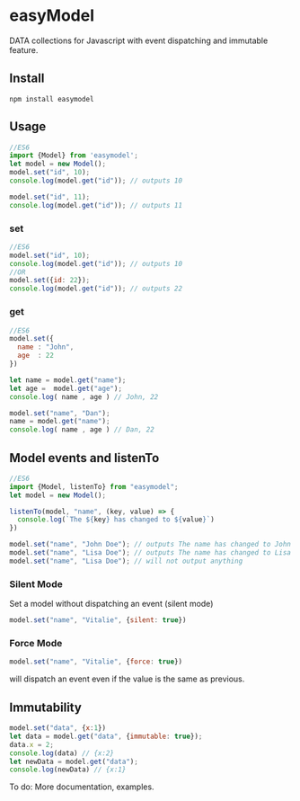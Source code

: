 
# easyModel
DATA collections for Javascript with event dispatching and immutable feature.

## Install

```shell
npm install easymodel 
```

## Usage
 ```javascript
//ES6
import {Model} from 'easymodel';
let model = new Model();
model.set("id", 10);
console.log(model.get("id")); // outputs 10
 
model.set("id", 11);
console.log(model.get("id")); // outputs 11
```
### set
```javascript
//ES6
model.set("id", 10);
console.log(model.get("id")); // outputs 10
//OR
model.set({id: 22});
console.log(model.get("id")); // outputs 22
```
### get
```javascript
//ES6
model.set({
  name : "John", 
  age  : 22
})

let name = model.get("name");
let age =  model.get("age");
console.log( name , age ) // John, 22

model.set("name", "Dan");
name = model.get("name");
console.log( name , age ) // Dan, 22
```
## Model events and listenTo
```javascript
//ES6
import {Model, listenTo} from "easymodel";
let model = new Model();

listenTo(model, "name", (key, value) => {
  console.log(`The ${key} has changed to ${value}`)
})

model.set("name", "John Doe"); // outputs The name has changed to John Doe
model.set("name", "Lisa Doe"); // outputs The name has changed to Lisa Doe
model.set("name", "Lisa Doe"); // will not output anything
```
### Silent Mode
Set a model without dispatching an event (silent mode)
```javascript
model.set("name", "Vitalie", {silent: true})
```
### Force Mode
```javascript
model.set("name", "Vitalie", {force: true})
``` 
will dispatch an event even if the value is the same as previous.
## Immutability
```javascript
model.set("data", {x:1})
let data = model.get("data", {immutable: true});
data.x = 2;
console.log(data) // {x:2}
let newData = model.get("data");
console.log(newData) // {x:1}
``` 
To do:
More documentation, examples.
 

